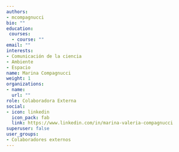 ```yaml
---
authors:
- mcompagnucci
bio: ""
education: 
 courses:
  - course: ""
email: ""
interests:
- Comunicación de la ciencia
- Ambiente
- Espacio
name: Marina Compagnucci
weight: 1
organizations:
- name: 
  url: ""
role: Colaboradora Externa
social:
- icon: linkedin
  icon_pack: fab
  link: https://www.linkedin.com/in/marina-valeria-compagnucci
superuser: false
user_groups:
- Colaboradores externos
---
```

